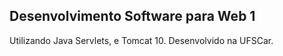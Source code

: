 ## Desenvolvimento Software para Web 1
Utilizando Java Servlets, e Tomcat 10. Desenvolvido na UFSCar.
